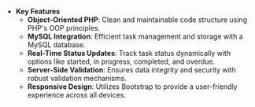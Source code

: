 - **Key Features**
  - **Object-Oriented PHP**: Clean and maintainable code structure using PHP's OOP principles.
  - **MySQL Integration**: Efficient task management and storage with a MySQL database.
  - **Real-Time Status Updates**: Track task status dynamically with options like started, in progress, completed, and overdue.
  - **Server-Side Validation**: Ensures data integrity and security with robust validation mechanisms.
  - **Responsive Design**: Utilizes Bootstrap to provide a user-friendly experience across all devices.
